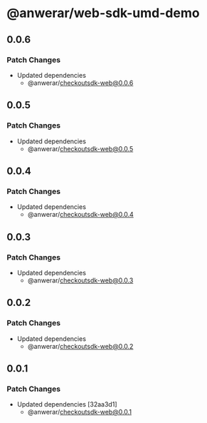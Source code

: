# @anwerar/web-sdk-umd-demo

## 0.0.6

### Patch Changes

-   Updated dependencies
    -   @anwerar/checkoutsdk-web@0.0.6

## 0.0.5

### Patch Changes

-   Updated dependencies
    -   @anwerar/checkoutsdk-web@0.0.5

## 0.0.4

### Patch Changes

-   Updated dependencies
    -   @anwerar/checkoutsdk-web@0.0.4

## 0.0.3

### Patch Changes

-   Updated dependencies
    -   @anwerar/checkoutsdk-web@0.0.3

## 0.0.2

### Patch Changes

-   Updated dependencies
    -   @anwerar/checkoutsdk-web@0.0.2

## 0.0.1

### Patch Changes

-   Updated dependencies [32aa3d1]
    -   @anwerar/checkoutsdk-web@0.0.1
